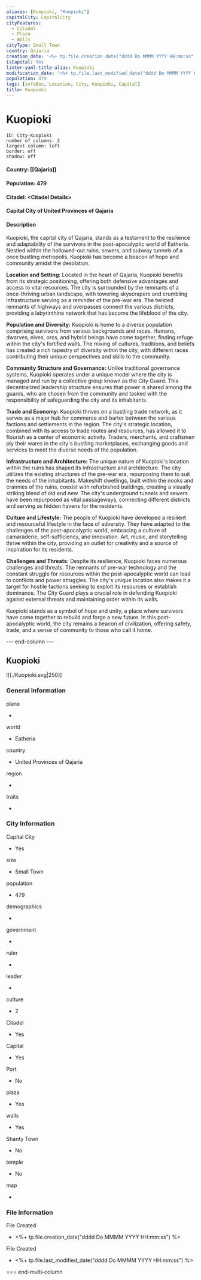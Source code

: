 ```yaml
---
aliases: [Kuopioki, "Kuopioki"]
capitalCity: CapitalCity
cityFeatures:
  - Citadel
  - Plaza
  - Walls
cityType: Small Town 
country: Qajaria
creation_date: '<%+ tp.file.creation_date("dddd Do MMMM YYYY HH:mm:ss") %>' 
isCapital: Yes
linter-yaml-title-alias: Kuopioki
modification_date: '<%+ tp.file.last_modified_date("dddd Do MMMM YYYY HH:mm:ss") %>'
population: 479
tags: [infoBox, Location, City, Kuopioki, Capital]
title: Kuopioki
---
```

# Kuopioki


```start-multi-column  
ID: City-Kuopioki  
number of columns: 2  
largest column: left
border: off
shadow: off
```

#### Country: [[Qajaria]]

#### Population: 479

#### Citadel: &lt;Citadel Details&gt;

#### Capital City of United Provinces of Qajaria

#### Description
Kuopioki, the capital city of Qajaria, stands as a testament to the resilience and adaptability of the survivors in the post-apocalyptic world of Eatheria. Nestled within the hollowed-out ruins, sewers, and subway tunnels of a once bustling metropolis, Kuopioki has become a beacon of hope and community amidst the desolation.

**Location and Setting:** Located in the heart of Qajaria, Kuopioki benefits from its strategic positioning, offering both defensive advantages and access to vital resources. The city is surrounded by the remnants of a once-thriving urban landscape, with towering skyscrapers and crumbling infrastructure serving as a reminder of the pre-war era. The twisted remnants of highways and overpasses connect the various districts, providing a labyrinthine network that has become the lifeblood of the city.

**Population and Diversity:** Kuopioki is home to a diverse population comprising survivors from various backgrounds and races. Humans, dwarves, elves, orcs, and hybrid beings have come together, finding refuge within the city's fortified walls. The mixing of cultures, traditions, and beliefs has created a rich tapestry of diversity within the city, with different races contributing their unique perspectives and skills to the community.

**Community Structure and Governance:** Unlike traditional governance systems, Kuopioki operates under a unique model where the city is managed and run by a collective group known as the City Guard. This decentralized leadership structure ensures that power is shared among the guards, who are chosen from the community and tasked with the responsibility of safeguarding the city and its inhabitants.

**Trade and Economy:** Kuopioki thrives on a bustling trade network, as it serves as a major hub for commerce and barter between the various factions and settlements in the region. The city's strategic location, combined with its access to trade routes and resources, has allowed it to flourish as a center of economic activity. Traders, merchants, and craftsmen ply their wares in the city's bustling marketplaces, exchanging goods and services to meet the diverse needs of the population.

**Infrastructure and Architecture:** The unique nature of Kuopioki's location within the ruins has shaped its infrastructure and architecture. The city utilizes the existing structures of the pre-war era, repurposing them to suit the needs of the inhabitants. Makeshift dwellings, built within the nooks and crannies of the ruins, coexist with refurbished buildings, creating a visually striking blend of old and new. The city's underground tunnels and sewers have been repurposed as vital passageways, connecting different districts and serving as hidden havens for the residents.

**Culture and Lifestyle:** The people of Kuopioki have developed a resilient and resourceful lifestyle in the face of adversity. They have adapted to the challenges of the post-apocalyptic world, embracing a culture of camaraderie, self-sufficiency, and innovation. Art, music, and storytelling thrive within the city, providing an outlet for creativity and a source of inspiration for its residents.

**Challenges and Threats:** Despite its resilience, Kuopioki faces numerous challenges and threats. The remnants of pre-war technology and the constant struggle for resources within the post-apocalyptic world can lead to conflicts and power struggles. The city's unique location also makes it a target for hostile factions seeking to exploit its resources or establish dominance. The City Guard plays a crucial role in defending Kuopioki against external threats and maintaining order within its walls.

Kuopioki stands as a symbol of hope and unity, a place where survivors have come together to rebuild and forge a new future. In this post-apocalyptic world, the city remains a beacon of civilization, offering safety, trade, and a sense of community to those who call it home.







--- end-column ---
<html>
    <div class="infobox">
        <div class="heading">
            <h2>Kuopioki</h2>
        </div>
    </div>
</html>

![[./Kuopioki.svg|250]]

<html>
    <div class="infobox">
        <div class="infobox-group">
            <div class="heading">
                <h3>General Information</h3>
            </div>
            <div class="infobox-datarow">
                <p class="data-heading">plane</p>
                <ul class="data-content">
                    <li></li>
                </ul>
            </div>
            <div class="infobox-datarow">
                <p class="data-heading">world</p>
                <ul class="data-content">
                    <li>Eatheria</li>
                </ul>
            </div>
            <div class="infobox-datarow">
                <p class="data-heading">country</p>
                <ul class="data-content">
                    <li>United Provinces of Qajaria</li>
                </ul>
            </div>
            <div class="infobox-datarow">
                <p class="data-heading">region</p>
                <ul class="data-content">
                    <li></li>
                </ul>
            </div>
            <div class="infobox-datarow">
                <p class="data-heading">traits</p>
                <ul class="data-content">
                    <li></li>
                </ul>
            </div>
            <div class="heading">
                <h3>City Information</h3>
            </div>
            <div class="infobox-datarow">
                <p class="data-heading">Capital City</p>
                <ul class="data-content">
                    <li>Yes</li>
                </ul>
            </div>
            <div class="infobox-datarow">
                <p class="data-heading">size</p>
                <ul class="data-content">
                    <li>Small Town</li>
                </ul>
            </div>
            <div class="infobox-datarow">
                <p class="data-heading">population</p>
                <ul class="data-content">
                    <li>479</li>
                </ul>
            </div>
            <div class="infobox-datarow">
                <p class="data-heading">demographics</p>
                <ul class="data-content">
                    <li></li>
                </ul>
            </div>
            <div class="infobox-datarow">
                <p class="data-heading">government</p>
                <ul class="data-content">
                    <li></li>
                </ul>
            </div>
            <div class="infobox-datarow">
                <p class="data-heading">ruler</p>
                <ul class="data-content">
                    <li></li>
                </ul>
            </div>
            <div class="infobox-datarow">
                <p class="data-heading">leader</p>
                <ul class="data-content">
                    <li></li>
                </ul>
            </div>
            <div class="infobox-datarow">
                <p class="data-heading">culture</p>
                <ul class="data-content">
                    <li>2</li>
                </ul>
            </div>
            <div class="infobox-datarow">
                <p class="data-heading">Citadel</p>
                <ul class="data-content">
                    <li>Yes</li>
                </ul>
            </div>
            <div class="infobox-datarow">
                <p class="data-heading">Capital</p>
                <ul class="data-content">
                    <li>Yes</li>
                </ul>
            </div>
            <div class="infobox-datarow">
                <p class="data-heading">Port</p>
                <ul class="data-content">
                    <li>No</li>
                </ul>
            </div>
            <div class="infobox-datarow">
                <p class="data-heading">plaza</p>
                <ul class="data-content">
                    <li>Yes</li>
                </ul>
            </div>
            <div class="infobox-datarow">
                <p class="data-heading">walls</p>
                <ul class="data-content">
                    <li>Yes</li>
                </ul>
            </div>
            <div class="infobox-datarow">
                <p class="data-heading">Shanty Town</p>
                <ul class="data-content">
                    <li>No</li>
                </ul>
            </div>
            <div class="infobox-datarow">
                <p class="data-heading">temple</p>
                <ul class="data-content">
                    <li>No</li>
                </ul>
            </div>
            <div class="infobox-datarow">
                <p class="data-heading">map</p>
                <ul class="data-content">
                    <li></li>
                </ul>
            </div>
            <div class="heading">
				<h3>File Information</h3>
			</div>
			<div class="infobox-datarow">
				<p class="data-heading">File Created</p>
				<ul class="data-content">
					<li><%+ tp.file.creation_date("dddd Do MMMM YYYY HH:mm:ss") %></li>
				</ul>
			</div>
			<div class="infobox-datarow">
				<p class="data-heading">File Created</p>
				<ul class="data-content">
					<li><%+ tp.file.last_modified_date("dddd Do MMMM YYYY HH:mm:ss") %></li>
				</ul>
			</div>
        </div>
    </div>
</div>
</html>

=== end-multi-column